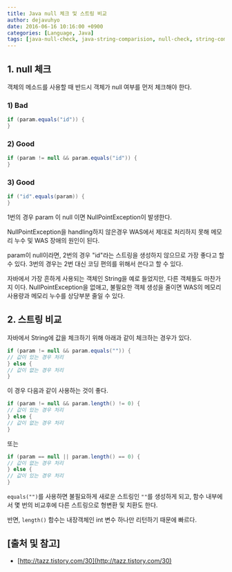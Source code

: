 ```yaml
---
title: Java null 체크 및 스트링 비교
author: dejavuhyo
date: 2016-06-16 10:16:00 +0900
categories: [Language, Java]
tags: [java-null-check, java-string-comparision, null-check, string-comparision, 자바-null-체크, 자바-스트링-비교, null-체크, 스트링-비교]
---
```


## 1. null 체크
객체의 메소드를 사용할 때 반드시 객체가 null 여부를 먼저 체크해야 한다.

### 1) Bad

```java
if (param.equals("id")) {
}
```

### 2) Good

```java
if (param != null && param.equals("id")) {
}
```

### 3) Good

```java
if ("id".equals(param)) {
}
```

1번의 경우 param 이 null 이면 NullPointException이 발생한다.

NullPointException을 handling하지 않은경우 WAS에서 제대로 처리하지 못해 메모리 누수 및 WAS 장애의 원인이 된다.

param이 null이라면, 2번의 경우 "id"라는 스트링을 생성하지 않으므로 가장 좋다고 할 수 있다. 3번의 경우는 2번 대신 코딩 편의를 위해서 쓴다고 할 수 있다.

자바에서 가장 흔하게 사용되는 객체인 String을 예로 들었지만, 다른 객체들도 마찬가지 이다. NullPointException을 없애고, 불필요한 객체 생성을 줄이면 WAS의 메모리 사용량과 메모리 누수를 상당부분 줄일 수 있다.

## 2. 스트링 비교
자바에서 String에 값을 체크하기 위해 아래과 같이 체크하는 경우가 있다.

```java
if (param != null && param.equals("")) {
// 값이 있는 경우 처리
} else { 
// 값이 없는 경우 처리
}
```

이 경우 다음과 같이 사용하는 것이 좋다.

```java
if (param != null && param.length() != 0) {
// 값이 있는 경우 처리
} else { 
// 값이 없는 경우 처리
}
```

또는

```java
if (param == null || param.length() == 0) {
// 값이 없는 경우 처리
} else { 
// 값이 있는 경우 처리
}
```

`equals("")`를 사용하면 불필요하게 새로운 스트링인 `""`를 생성하게 되고, 함수 내부에서 몇 번의 비교후에 다른 스트링으로 형변환 및 치환도 한다.

반면, `length()` 함수는 내장객체인 int 변수 하나만 리턴하기 때문에 빠르다.

## [출처 및 참고]
* [http://tazz.tistory.com/30](http://tazz.tistory.com/30)
